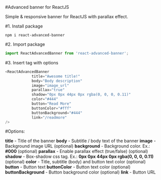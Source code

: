 #Advanced banner for ReactJS

Simple & responsive banner  for ReactJS with parallax effect.

#1. Install package

`npm i react-advanced-banner`

#2. Import package

```javascript
import ReactAdvancedBanner from 'react-advanced-banner';
```

#3. Insert tag with options

```javascript
<ReactAdvancedBanner 
            title="Awesome title!"
            body="Body description"
            image="image_url"
            parallax="true"
			shadow="0px 0px 44px 0px rgba(0, 0, 0, 0.11)"
            color="#444"
            button="Read More"
            buttonColor="#fff"
            buttonBackground="#444"
            link="/readmore"
/>
```

#Options:

**title** - Title of the banner
**body** - Subtitle / body text of the banner
**image** - Background image URL (optional)
**background** - Background color. Ex.: **#000** (optional)
**parallax** - Enable parallax effect (true/false) (optional)
**shadow** - Box-shadow css tag. Ex.: **0px 0px 44px 0px rgba(0, 0, 0, 0.11)** (optional)
**color** - Title, subtitle (body) and button text color (optional)
**button** - Button text
**buttonColor** - Button text color (optional)
**buttonBackground** - Button background color (optional)
**link** - Button URL
